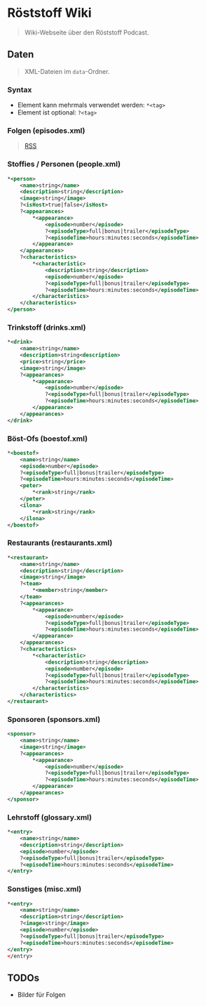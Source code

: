 # Röststoff Wiki
> Wiki-Webseite über den Röststoff Podcast.

## Daten
> XML-Dateien im `data`-Ordner.

### Syntax
* Element kann mehrmals verwendet werden: `*<tag>`
* Element ist optional: `?<tag>`

### Folgen (episodes.xml)
> [RSS](https://feeds.megaphone.fm/TWG3193347111)

### Stoffies / Personen (people.xml)
```xml
*<person>
    <name>string</name>
    <description>string</description>
    <image>string</image>
    ?<isHost>true|false</isHost>
    ?<appearances>
        *<appearance>
            <episode>number</episode>
            ?<episodeType>full|bonus|trailer</episodeType>
            ?<episodeTime>hours:minutes:seconds</episodeTime>
        </appearance>
    </appearances>
    ?<characteristics>
        *<characteristic>
            <description>string</description>
            <episode>number</episode>
            ?<episodeType>full|bonus|trailer</episodeType>
            ?<episodeTime>hours:minutes:seconds</episodeTime>
        </characteristics>
    </characteristics>
</person>
```

### Trinkstoff (drinks.xml)
```xml
*<drink>
    <name>string</name>
    <description>string<description>
    <price>string</price>
    <image>string</image>
    ?<appearances>
        *<appearance>
            <episode>number</episode>
            ?<episodeType>full|bonus|trailer</episodeType>
            ?<episodeTime>hours:minutes:seconds</episodeTime>
        </appearance>
    </appearances>
</drink>
```

### Böst-Ofs (boestof.xml)
```xml
*<boestof>
    <name>string</name>
    <episode>number</episode>
    ?<episodeType>full|bonus|trailer</episodeType>
    ?<episodeTime>hours:minutes:seconds</episodeTime>
    <peter>
        *<rank>string</rank>
    </peter>
    <ilona>
        *<rank>string</rank>
    </ilona>
</boestof>
```

### Restaurants (restaurants.xml)
```xml
*<restaurant>
    <name>string</name>
    <description>string</description>
    <image>string</image>
    ?<team>
        *<member>string</member>
    </team>
    ?<appearances>
        *<appearance>
            <episode>number</episode>
            ?<episodeType>full|bonus|trailer</episodeType>
            ?<episodeTime>hours:minutes:seconds</episodeTime>
        </appearance>
    </appearances>
    ?<characteristics>
        *<characteristic>
            <description>string</description>
            <episode>number</episode>
            ?<episodeType>full|bonus|trailer</episodeType>
            ?<episodeTime>hours:minutes:seconds</episodeTime>
        </characteristics>
    </characteristics>
</restaurant>
```

### Sponsoren (sponsors.xml)
```xml
<sponsor>
    <name>string</name>
    <image>string</image>
    ?<appearances>
        *<appearance>
            <episode>number</episode>
            ?<episodeType>full|bonus|trailer</episodeType>
            ?<episodeTime>hours:minutes:seconds</episodeTime>
        </appearance>
    </appearances>
</sponsor>
```

### Lehrstoff (glossary.xml)
```xml
*<entry>
    <name>string</name>
    <description>string</description>
    <episode>number</episode>
    ?<episodeType>full|bonus|trailer</episodeType>
    ?<episodeTime>hours:minutes:seconds</episodeTime>
</entry>
```

### Sonstiges (misc.xml)
```xml
*<entry>
    <name>string</name>
    <description>string</description>
    ?<image>string</image>
    <episode>number</episode>
    ?<episodeType>full|bonus|trailer</episodeType>
    ?<episodeTime>hours:minutes:seconds</episodeTime>
</entry>
</entry>
```

## TODOs
* Bilder für Folgen